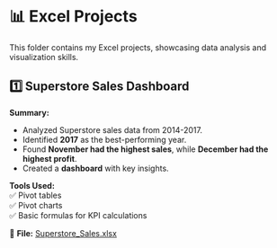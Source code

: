 # 📊 Excel Projects  

This folder contains my Excel projects, showcasing data analysis and visualization skills.  

## 1️⃣ Superstore Sales Dashboard  
**Summary:**  
- Analyzed Superstore sales data from 2014-2017.  
- Identified **2017** as the best-performing year.  
- Found **November had the highest sales**, while **December had the highest profit**.  
- Created a **dashboard** with key insights.  

**Tools Used:**  
✅ Pivot tables  
✅ Pivot charts  
✅ Basic formulas for KPI calculations  

📂 **File:** [Superstore_Sales.xlsx](./Superstore_Sales.xlsx)  
